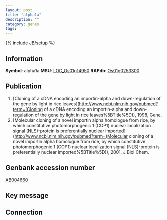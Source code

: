 ```yaml
---
layout: post
title: "alpha1a"
description: ""
category: genes
tags: 
---
```

{% include JB/setup %}

## Information
__Symbol__: alpha1a
__MSU__: [LOC_Os01g14950](http://rice.plantbiology.msu.edu/cgi-bin/ORF_infopage.cgi?orf=LOC_Os01g14950)
__RAPdb__: [Os01g0253300](http://rapdb.dna.affrc.go.jp/viewer/gbrowse_details/irgsp1?name=Os01g0253300)

## Publication
1. [Cloning of a cDNA encoding an importin-alpha and down-regulation of the gene by light in rice leaves](http://www.ncbi.nlm.nih.gov/pubmed?term=(Cloning of a cDNA encoding an importin-alpha and down-regulation of the gene by light in rice leaves%5BTitle%5D)), 1998, Gene.
2. [Molecular cloning of a novel importin alpha homologue from rice, by which constitutive photomorphogenic 1 (COP1) nuclear localization signal (NLS)-protein is preferentially nuclear imported](http://www.ncbi.nlm.nih.gov/pubmed?term=(Molecular cloning of a novel importin alpha homologue from rice, by which constitutive photomorphogenic 1 (COP1) nuclear localization signal (NLS)-protein is preferentially nuclear imported%5BTitle%5D)), 2001, J Biol Chem.

## Genbank accession number
[AB004660](http://www.ncbi.nlm.nih.gov/nuccore/AB004660)

## Key message

## Connection


